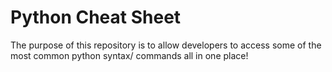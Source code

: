 # Python Cheat Sheet

The purpose of this repository is to allow developers to access some of the most common python syntax/ commands all in one place!
